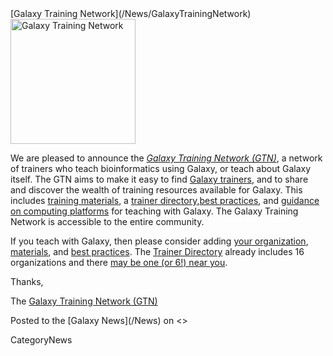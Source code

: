 <div class='newsItemHeader'>[Galaxy Training Network](/News/GalaxyTrainingNetwork)</div>

<div class='right'><a href='/Teach/'><img src='/Images/Logos/GTNLogo600.png' alt='Galaxy Training Network' width="200" /></a></div>

We are pleased to announce the *[Galaxy Training Network (GTN)](/Teach/GTN)*, a network of trainers who teach bioinformatics using Galaxy, or teach about Galaxy itself.  The GTN aims to make it easy to find [Galaxy trainers](/Teach/Trainers), and to share and discover the wealth of training resources available for Galaxy.  This includes [training materials](/Teach/Resources), a [trainer directory](/Teach/Trainers),[best practices](/Teach/BestPractices), and [guidance on computing platforms](/Teach/ComputingPlatforms) for teaching with Galaxy.  The Galaxy Training Network is accessible to the entire community.  

If you teach with Galaxy, then please consider adding [your organization](/Teach/Trainers/#add-a-trainer), [materials](/Teach/Resources/#add-a-training-resource), and [best practices](/Teach/BestPractices). The [Trainer Directory](/Teach/Trainers) already includes 16 organizations and there [may be one (or 6!) near you](http://bit.ly/gxytrnmap).

Thanks,

The [Galaxy Training Network (GTN)](/Teach/Trainers)

<div class='newsItemFooter'>Posted to the [Galaxy News](/News) on <<Date(2014-10-16T16:28:02Z)>></div>

CategoryNews
